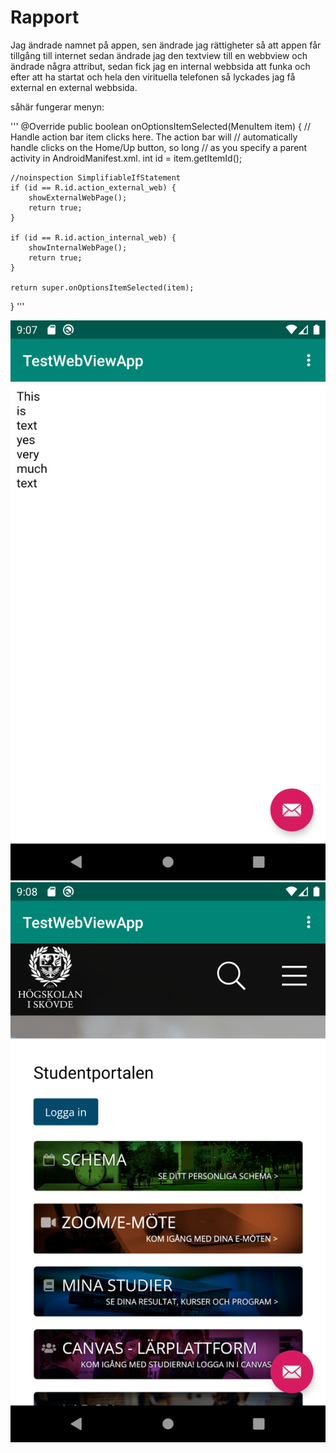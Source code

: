 
# Rapport

Jag ändrade namnet på appen, sen ändrade jag rättigheter så att appen får tillgång till internet
sedan ändrade jag den textview till en webbview och ändrade några attribut, sedan fick jag en
internal webbsida att funka och efter att ha startat och hela den virituella telefonen så lyckades
jag få external en external webbsida.

såhär fungerar menyn:

'''
@Override
public boolean onOptionsItemSelected(MenuItem item) {
    // Handle action bar item clicks here. The action bar will
    // automatically handle clicks on the Home/Up button, so long
    // as you specify a parent activity in AndroidManifest.xml.
    int id = item.getItemId();

    //noinspection SimplifiableIfStatement
    if (id == R.id.action_external_web) {
        showExternalWebPage();
        return true;
    }

    if (id == R.id.action_internal_web) {
        showInternalWebPage();
        return true;
    }

    return super.onOptionsItemSelected(item);
}
'''

![](internal.png)
![](external.png)